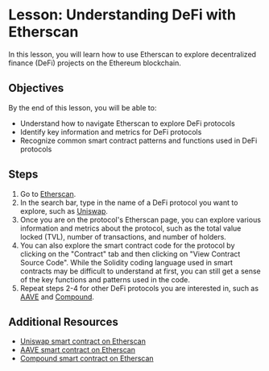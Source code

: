 # Lesson: Understanding DeFi with Etherscan

In this lesson, you will learn how to use Etherscan to explore decentralized finance (DeFi) projects on the Ethereum blockchain.

## Objectives

By the end of this lesson, you will be able to:

- Understand how to navigate Etherscan to explore DeFi protocols
- Identify key information and metrics for DeFi protocols
- Recognize common smart contract patterns and functions used in DeFi protocols

## Steps

1. Go to [Etherscan](https://etherscan.io/).
2. In the search bar, type in the name of a DeFi protocol you want to explore, such as [Uniswap](https://app.uniswap.org/).
3. Once you are on the protocol's Etherscan page, you can explore various information and metrics about the protocol, such as the total value locked (TVL), number of transactions, and number of holders.
4. You can also explore the smart contract code for the protocol by clicking on the "Contract" tab and then clicking on "View Contract Source Code". While the Solidity coding language used in smart contracts may be difficult to understand at first, you can still get a sense of the key functions and patterns used in the code.
5. Repeat steps 2-4 for other DeFi protocols you are interested in, such as [AAVE](https://aave.com/) and [Compound](https://compound.finance/).

## Additional Resources

- [Uniswap smart contract on Etherscan](https://etherscan.io/address/0x1f9840a85d5af5bf1d1762f925bdaddc4201f984#code)
- [AAVE smart contract on Etherscan](https://etherscan.io/address/0x7fc66500c84a76ad7e9c93437bfc5ac33e2ddae9#code)
- [Compound smart contract on Etherscan](https://etherscan.io/address/0xc00e94cb662c3520282e6f5717214004a7f26888#code)
